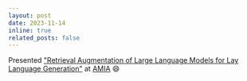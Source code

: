 ```yaml
---
layout: post
date: 2023-11-14 
inline: true
related_posts: false
---
```


Presented ["Retrieval Augmentation of Large Language Models for Lay Language Generation"](../assets/pdf/P109_Guo.pdf) at [AMIA](https://amia.org/education-events/amia-2023-annual-symposium) :smile: